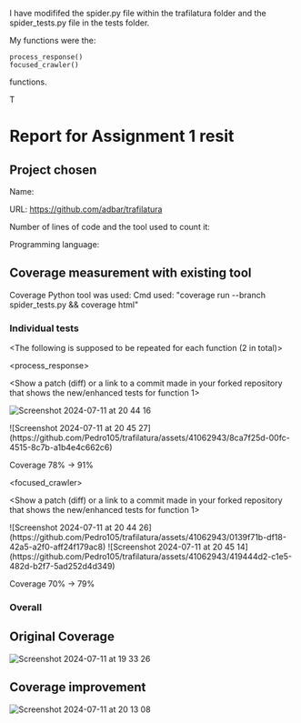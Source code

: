 I have modififed the spider.py file within the trafilatura folder and the spider_tests.py file in the tests folder.

My functions were the:

    process_response()
    focused_crawler()

functions.

T

# Report for Assignment 1 resit

## Project chosen

Name: <Trafilatura>

URL: <https://github.com/adbar/trafilatura>

Number of lines of code and the tool used to count it: <TODO>

Programming language: <Python>

## Coverage measurement with existing tool

Coverage Python tool was used:
Cmd used: "coverage run --branch spider_tests.py && coverage html"


### Individual tests

<The following is supposed to be repeated for each function (2 in total)>

<process_response>

<Show a patch (diff) or a link to a commit made in your forked repository that shows the new/enhanced tests for function 1>

<Provide a screenshot of the old coverage results for such function>

![Screenshot 2024-07-11 at 20 44 16](https://github.com/Pedro105/trafilatura/assets/41062943/556bfe58-2aeb-45f1-b964-fa1fdcc69677)

<Provide a screenshot of the new coverage results for such function>
![Screenshot 2024-07-11 at 20 45 27](https://github.com/Pedro105/trafilatura/assets/41062943/8ca7f25d-00fc-4515-8c7b-a1b4e4c662c6)

<State the coverage improvement with a number and elaborate on why the coverage is improved>

Coverage 78% -> 91%

<focused_crawler>

<Show a patch (diff) or a link to a commit made in your forked repository that shows the new/enhanced tests for function 1>

<Provide a screenshot of the old coverage results for such function>
![Screenshot 2024-07-11 at 20 44 26](https://github.com/Pedro105/trafilatura/assets/41062943/0139f71b-df18-42a5-a2f0-aff24f179ac8)

<Provide a screenshot of the new coverage results for such function>
![Screenshot 2024-07-11 at 20 45 14](https://github.com/Pedro105/trafilatura/assets/41062943/419444d2-c1e5-482d-b2f7-5ad252d4d349)

<State the coverage improvement with a number and elaborate on why the coverage is improved>

Coverage 70% -> 79%

### Overall

## Original Coverage

![Screenshot 2024-07-11 at 19 33 26](https://github.com/Pedro105/trafilatura/assets/41062943/984ed248-f257-478e-8464-94f0532ac76d)

## Coverage improvement

![Screenshot 2024-07-11 at 20 13 08](https://github.com/Pedro105/trafilatura/assets/41062943/bd5e48d2-ce20-4435-add1-703c165ee44e)
